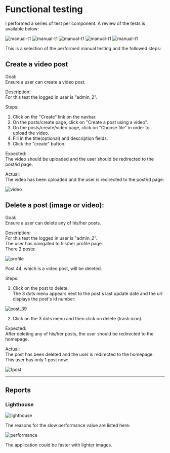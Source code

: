 # Functional testing
I performed a series of test per component. A review of the tests is available below:

![manual-t1](/testing/images/reports/picture_1.png)
![manual-t1](/testing/images/reports/picture_2.png)
![manual-t1](/testing/images/reports/picture_3.png)
![manual-t1](/testing/images/reports/picture_4.png)
![manual-t1](/testing/images/reports/picture_5.png)

This is a selection of the performed manual testing and the followed steps:<br>
## Create a video post
Goal:<br>
Ensure a user can create a video post.

Description:<br>
For this test the logged in user is "admin_2".<br>

Steps:<br>
1. Click on the "Create" link on the navbar.
2. On the posts/create page, click on "Create a post using a video".
3. On the posts/create/video page, click on "Choose file" in order to upload the video.
4. Fill in the title(optional) and description fields.
5. Click the "create" button.

Expected:<br>
The video should be uploaded and the user should be redirected to the post/id page.

Actual:<br>
The video has been uploaded and the user is redirected to the post/id page:

![video](/testing/images/create/picture_1.png)

## Delete a post (image or video):
Goal:<br>
Ensure a user can delete any of his/her posts.

Description:<br>
For this test the logged in user is "admin_2".<br>
The user has navigated to his/her profile page.<br>
There 2 posts:

![profile](/testing/images/delete/picture_1.png)

Post 44, which is a video post, will be deleted.

Steps:<br>
1. Click on the post to delete.<br>
The 3 dots menu appears next to the post's last update date and the url displays the post's id number:

![post_39](/testing/images/delete/picture_2.png)

2. Click on the 3 dots menu and then click on delete (trash icon).<br>

Expected:<br>
After deleting any of his/her posts, the user should be redirected to the homepage.

Actual:<br>
The post has been deleted and the user is redirected to the homepage.<br>
This user has only 1 post now:

![1post](/testing/images/delete/picture_3.png)

---

## Reports
### Lighthouse

![lighthouse](/testing/images/reports/picture_6.png)

The reasons for the slow performance value are listed here:

![performance](/testing/images/reports/picture_6A.png)

The application could be faster with lighter images.


